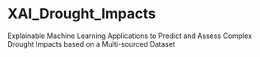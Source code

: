 # XAI_Drought_Impacts
Explainable Machine Learning Applications to Predict and Assess Complex Drought Impacts based on a Multi-sourced Dataset
